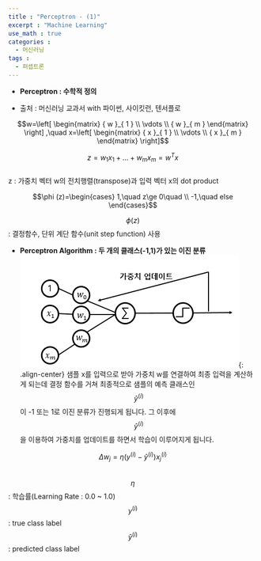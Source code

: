 ```yaml
---
title : "Perceptron - (1)"
excerpt : "Machine Learning"
use_math : true
categories :
  - 머신러닝
tags :
  - 퍼셉트론
---
```

* **Perceptron : 수학적 정의**    
- 출처 : 머신러닝 교과서 with 파이썬, 사이킷런, 텐서플로  

$$w=\left[ \begin{matrix} { w }_{ 1 } \\ \vdots  \\ { w }_{ m } \end{matrix} \right] ,\quad x=\left[ \begin{matrix} { x }_{ 1 } \\ \vdots  \\ { x }_{ m } \end{matrix} \right]$$   

$$z={ w }_{ 1 }{ x }_{ 1 }+\dots +{ w }_{ m }{ x }_{ m }={ w }^{ T }x$$  
z : 가중치 벡터 w의 전치행렬(transpose)과 입력 벡터 x의 dot product

$$\phi (z)=\begin{cases} 1,\quad z\ge 0\quad  \\ -1,\quad else \end{cases}$$  

$$\phi (z)$$ : 결정함수, 단위 계단 함수(unit step function) 사용  

* **Perceptron Algorithm : 두 개의 클래스(-1,1)가 있는 이진 분류**
![](/assets/images/weight.png){: .align-center}
샘플 x를 입력으로 받아 가중치 w를 연결하여 최종 입력을 계산하게 되는데 결정 함수를 거쳐 최종적으로 샘플의 예측 클래스인 $$\hat { y } ^{ (i) }$$이 -1 또는 1로 이진 분류가 진행되게 됩니다. 그 이후에 $$\hat { y } ^{ (i) }$$을 이용하여 가중치를 업데이트를 하면서 학습이 이루어지게 됩니다.  

$${ \Delta w }_{ j }=\eta ({ y }^{ (i) }-\hat { y } ^{ (i) }){ x }_{ j }^{ (i) }$$  
$$\eta$$ : 학습률(Learning Rate : 0.0 ~ 1.0)   
$${ y }^{ (i) }$$ : true class label  
$$\hat { y } ^{ (i) }$$ : predicted class label  
